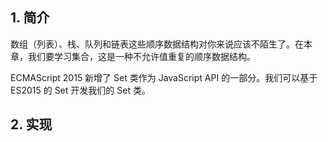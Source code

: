 ## 1. 简介

数组（列表）、栈、队列和链表这些顺序数据结构对你来说应该不陌生了。在本章，我们要学习集合，这是一种不允许值重复的顺序数据结构。

ECMAScript 2015 新增了 Set 类作为 JavaScript API 的一部分。我们可以基于 ES2015 的 Set 开发我们的 Set 类。

## 2. 实现

```javascript

```
